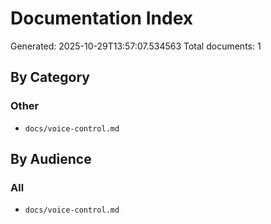 # Documentation Index

Generated: 2025-10-29T13:57:07.534563
Total documents: 1

## By Category

### Other

- `docs/voice-control.md`

## By Audience

### All

- `docs/voice-control.md`
